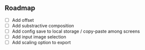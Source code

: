## Roadmap

- [ ] Add offset
- [ ] Add substractive composition
- [ ] Add config save to local storage / copy-paste among screens
- [ ] Add input image selection
- [ ] Add scaling option to export